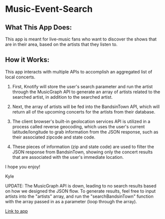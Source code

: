 # Music-Event-Search


## What This App Does: 
This app is meant for live-music fans who want to discover the shows that are in their area, based on the artists that they listen to. 

## How it Works: 
This app interacts with multiple APIs to accomplish an aggregated list of local concerts. 

1. First, Knotify will store the user's search parameter and run the artist through the MusicGraph API to generate an array of artists related to the searched artist, in addition to the searched artist. 

2. Next, the array of artists will be fed into the BandsinTown API, which will return all of the upcoming concerts for the artists from their database. 

3. The client browser's built-in geolocation services API is utilized in a process called reverse geocoding, which uses the user's current latitude/longitude to grab information from the JSON response, such as their associated zipcode and state code. 

4. These pieces of information (zip and state code) are used to filter the JSON response from BandsinTown, showing only the concert results that are associated with the user's immediate location. 

I hope you enjoy!

Kyle


UPDATE: The MusicGraph API is down, leading to no search results based on how we designed the JSON flow. To generate results, feel free to input artists into the "artists" array, and run the "searchBandsinTown" function with the array passed in as a parameter (loop through the array).
 
[Link to app](https://bharloe.github.io/Music-Event-Search/)